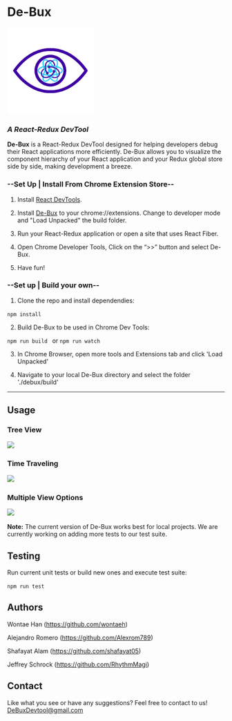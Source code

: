 # De-Bux 
<img src="/assets/DebuxLogoLarge.png" width="200px"/>
<h3><i>A React-Redux DevTool</i></h3>


<strong>De-Bux</strong> is a React-Redux DevTool designed for helping developers debug their React applications more efficiently. De-Bux allows you to visualize the component hierarchy of your React application and your Redux global store side by side, making development a breeze. 


### --Set Up | Install From Chrome Extension Store--

1. Install <a href="https://chrome.google.com/webstore/detail/react-developer-tools/fmkadmapgofadopljbjfkapdkoienihi?hl=en">React DevTools</a>. 

2. Install <a href="https://chrome.google.com/webstore/detail/debux/ooihnkghpifccalpfakdnlolfaiidfjp?authuser=1">De-Bux</a> to your chrome://extensions. Change to developer mode and "Load Unpacked" the build folder.

3. Run your React-Redux application or open a site that uses React Fiber.

4. Open Chrome Developer Tools, Click on the “>>” button and select De-Bux.

5. Have fun!

### --Set up | Build your own--

1. Clone the repo and install dependendies: 

  ```npm install```

2. Build De-Bux to be used in Chrome Dev Tools: 

  ```npm run build ``` or ```npm run watch```

3. In Chrome Browser, open more tools and Extensions tab and click 'Load Unpacked' 

4. Navigate to your local De-Bux directory and select the folder './debux/build'

-----------------------------------------------------------------------------------------------------------------------------------------

## Usage

### Tree View
![](assets/demo_1.gif)

### Time Traveling
![](assets/demo_2.gif)

### Multiple View Options
![](assets/demo_3.gif)

**Note:**  The current version of De-Bux works best for local projects. We are currently working on adding more tests to our test suite.

## Testing
Run current unit tests or build new ones and execute test suite:

  ```npm run test```
## Authors

Wontae Han (https://github.com/wontaeh)

Alejandro Romero (https://github.com/Alexrom789)

Shafayat Alam (https://github.com/shafayat05)

Jeffrey Schrock (https://github.com/RhythmMagi)

## Contact

Like what you see or have any suggestions?
Feel free to contact to us!
DeBuxDevtool@gmail.com
